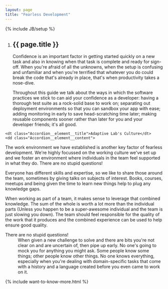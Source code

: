 ```yaml
---
layout: page
title: "Fearless Development"
---
```

{% include JB/setup %}

<ol class="Ordered-list--wide">
    <li>
        <div class="Ordered-list--context">
            <div>
                <h2 class="List-item__heading">{{ page.title }}</h2>
<div class="List-item__body" markdown="1">
Confidence is an important factor in getting started quickly on a new task and also in knowing when that task is complete and ready for sign-off.  When you're
afraid of all the unknowns, when the setup is confusing and unfamiliar and when you're terrified that whatever you do could break the code
that's already in place, that's when productivity takes a nose-dive.

Throughout this guide we talk about the ways in which the software practices
we stick to can aid your confidence as a developer: having a thorough test suite as a rock-solid base to work on; separating out deployment environments so
that you can sandbox your app with ease; adding monitoring in early to save head-scratching time later; making reusable components sooner rather than later for you and your developer friends; it's all good.
</div>
            </div>
        </div>
    </li>
</ol>

<dl class="Accordion--top">

    <dt class="Accordion__element__title">Adaptive Lab's Culture</dt>
    <dd class="Accordion__element__content">
<div markdown="1">
The work environment we have established is another key factor of fearless development.  We're highly focussed on the working culture we've set up and we foster an environment where individuals in the team feel supported in what they do.  There are no stupid questions!

Everyone has different skills and expertise, so we like to share those around the team, sometimes by giving talks on subjects of interest. Books, courses, meetups and being given the time to learn new things help to plug any knowledge gaps.

When working as part of a team, it makes sense to leverage that combined knowledge.  The sum of the whole is worth a lot more than the individual parts (Unless you happen to be a super-awesome individual and the team is just slowing you down).  The team should feel responsible for the quality of the work that it produces and the combined experience can be used to help ensure good quality.
</div>
    </dd>
    <dt class="Accordion__element__title">There are no stupid questions!</dt>
    <dd class="Accordion__element__content">
<div markdown="1">
When given a new challenge to solve and there are bits you're not clear on and are uncertain of, then pipe up early.  No one's going to mock you for anything you might ask.  Some people know some things; other people know other things.  No one knows everything, especially when you're dealing with domain-specific tasks that come with a history and a language created before you even came to work on it.
</div>
    </dd>
</dl>

{% include want-to-know-more.html %}